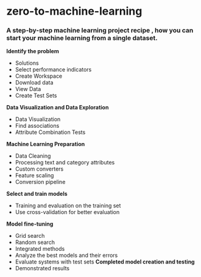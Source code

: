 # zero-to-machine-learning

### A step-by-step machine learning project recipe , how you can start your machine learning from a single dataset.
**Identify the problem**
- Solutions
- Select performance indicators
- Create Workspace
- Download data
- View Data
- Create Test Sets

**Data Visualization and Data Exploration**
- Data Visualization
- Find associations
- Attribute Combination Tests

**Machine Learning Preparation**
- Data Cleaning
- Processing text and category attributes
- Custom converters
- Feature scaling
- Conversion pipeline

**Select and train models**
- Training and evaluation on the training set
- Use cross-validation for better evaluation

**Model fine-tuning**
- Grid search
- Random search
- Integrated methods
- Analyze the best models and their errors
- Evaluate systems with test sets
**Completed model creation and testing**
- Demonstrated results
